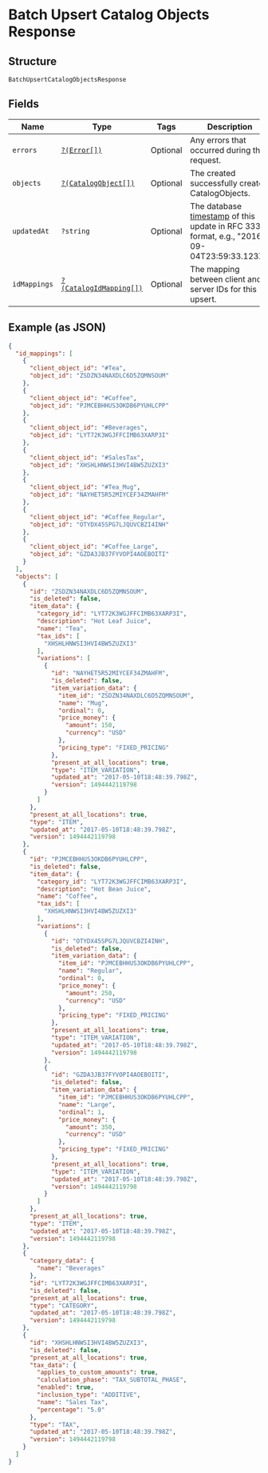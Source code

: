 
# Batch Upsert Catalog Objects Response

## Structure

`BatchUpsertCatalogObjectsResponse`

## Fields

| Name | Type | Tags | Description | Getter | Setter |
|  --- | --- | --- | --- | --- | --- |
| `errors` | [`?(Error[])`](/doc/models/error.md) | Optional | Any errors that occurred during the request. | getErrors(): ?array | setErrors(?array errors): void |
| `objects` | [`?(CatalogObject[])`](/doc/models/catalog-object.md) | Optional | The created successfully created CatalogObjects. | getObjects(): ?array | setObjects(?array objects): void |
| `updatedAt` | `?string` | Optional | The database [timestamp](https://developer.squareup.com/docs/build-basics/working-with-dates) of this update in RFC 3339 format, e.g., "2016-09-04T23:59:33.123Z". | getUpdatedAt(): ?string | setUpdatedAt(?string updatedAt): void |
| `idMappings` | [`?(CatalogIdMapping[])`](/doc/models/catalog-id-mapping.md) | Optional | The mapping between client and server IDs for this upsert. | getIdMappings(): ?array | setIdMappings(?array idMappings): void |

## Example (as JSON)

```json
{
  "id_mappings": [
    {
      "client_object_id": "#Tea",
      "object_id": "ZSDZN34NAXDLC6D5ZQMNSOUM"
    },
    {
      "client_object_id": "#Coffee",
      "object_id": "PJMCEBHHUS3OKDB6PYUHLCPP"
    },
    {
      "client_object_id": "#Beverages",
      "object_id": "LYT72K3WGJFFCIMB63XARP3I"
    },
    {
      "client_object_id": "#SalesTax",
      "object_id": "XHSHLHNWSI3HVI4BW5ZUZXI3"
    },
    {
      "client_object_id": "#Tea_Mug",
      "object_id": "NAYHET5R52MIYCEF34ZMAHFM"
    },
    {
      "client_object_id": "#Coffee_Regular",
      "object_id": "OTYDX45SPG7LJQUVCBZI4INH"
    },
    {
      "client_object_id": "#Coffee_Large",
      "object_id": "GZDA3JB37FYVOPI4AOEBOITI"
    }
  ],
  "objects": [
    {
      "id": "ZSDZN34NAXDLC6D5ZQMNSOUM",
      "is_deleted": false,
      "item_data": {
        "category_id": "LYT72K3WGJFFCIMB63XARP3I",
        "description": "Hot Leaf Juice",
        "name": "Tea",
        "tax_ids": [
          "XHSHLHNWSI3HVI4BW5ZUZXI3"
        ],
        "variations": [
          {
            "id": "NAYHET5R52MIYCEF34ZMAHFM",
            "is_deleted": false,
            "item_variation_data": {
              "item_id": "ZSDZN34NAXDLC6D5ZQMNSOUM",
              "name": "Mug",
              "ordinal": 0,
              "price_money": {
                "amount": 150,
                "currency": "USD"
              },
              "pricing_type": "FIXED_PRICING"
            },
            "present_at_all_locations": true,
            "type": "ITEM_VARIATION",
            "updated_at": "2017-05-10T18:48:39.798Z",
            "version": 1494442119798
          }
        ]
      },
      "present_at_all_locations": true,
      "type": "ITEM",
      "updated_at": "2017-05-10T18:48:39.798Z",
      "version": 1494442119798
    },
    {
      "id": "PJMCEBHHUS3OKDB6PYUHLCPP",
      "is_deleted": false,
      "item_data": {
        "category_id": "LYT72K3WGJFFCIMB63XARP3I",
        "description": "Hot Bean Juice",
        "name": "Coffee",
        "tax_ids": [
          "XHSHLHNWSI3HVI4BW5ZUZXI3"
        ],
        "variations": [
          {
            "id": "OTYDX45SPG7LJQUVCBZI4INH",
            "is_deleted": false,
            "item_variation_data": {
              "item_id": "PJMCEBHHUS3OKDB6PYUHLCPP",
              "name": "Regular",
              "ordinal": 0,
              "price_money": {
                "amount": 250,
                "currency": "USD"
              },
              "pricing_type": "FIXED_PRICING"
            },
            "present_at_all_locations": true,
            "type": "ITEM_VARIATION",
            "updated_at": "2017-05-10T18:48:39.798Z",
            "version": 1494442119798
          },
          {
            "id": "GZDA3JB37FYVOPI4AOEBOITI",
            "is_deleted": false,
            "item_variation_data": {
              "item_id": "PJMCEBHHUS3OKDB6PYUHLCPP",
              "name": "Large",
              "ordinal": 1,
              "price_money": {
                "amount": 350,
                "currency": "USD"
              },
              "pricing_type": "FIXED_PRICING"
            },
            "present_at_all_locations": true,
            "type": "ITEM_VARIATION",
            "updated_at": "2017-05-10T18:48:39.798Z",
            "version": 1494442119798
          }
        ]
      },
      "present_at_all_locations": true,
      "type": "ITEM",
      "updated_at": "2017-05-10T18:48:39.798Z",
      "version": 1494442119798
    },
    {
      "category_data": {
        "name": "Beverages"
      },
      "id": "LYT72K3WGJFFCIMB63XARP3I",
      "is_deleted": false,
      "present_at_all_locations": true,
      "type": "CATEGORY",
      "updated_at": "2017-05-10T18:48:39.798Z",
      "version": 1494442119798
    },
    {
      "id": "XHSHLHNWSI3HVI4BW5ZUZXI3",
      "is_deleted": false,
      "present_at_all_locations": true,
      "tax_data": {
        "applies_to_custom_amounts": true,
        "calculation_phase": "TAX_SUBTOTAL_PHASE",
        "enabled": true,
        "inclusion_type": "ADDITIVE",
        "name": "Sales Tax",
        "percentage": "5.0"
      },
      "type": "TAX",
      "updated_at": "2017-05-10T18:48:39.798Z",
      "version": 1494442119798
    }
  ]
}
```

